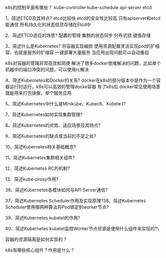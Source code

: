 k8s的控制平面有哪些？
kube-controller 
kube-schedule
api-server
etcd

1、简述ETCD及其特点?
etcd比较快
etcd的安全性比较高
只有apiserver和etcd能通信
所有持久化的状态信息存储在Etcd中

2、简述ETCD适应的场景?
配置的管理
集群的状态同步
分布式锁
键值存储


3、简述什么是Kubernetes?
将容器实现编排
使用资源配置灵活实现pod的扩缩容，也就是服务的扩缩容
一键部署大量服务
当应用出现问题可以自动重启



k8s对容器的管理非常高效和简便
解决了很多docker很难解决的问题，比如单个机器中的端口冲突的问题，可以使用rc解决


4、简述Kubernetes和Docker的关系?
docker在k8s的部分版本中是作为一个容器运行时运行，k8s可以高效的管理docke容器
有了k8s后 docker常见使用场景就是用来打包镜像，单个服务应用


5、简述Kubernetes中什么是Minikube、Kubectl、Kubele t?



7、简述Kubernetes如何实现集群管理?



8、简述Kubernetes的优势、适应场景及其特点?



9、简述Kubernetes的缺点或当前的不足之处?



10、简述Kubernetes相关基础概念?




11、简述Kubernetes集群相关组件?




12、简述Kubernetes RC的机制?



13、简述kube-proxy作用?



36、简述Kubernetes各模块如何与API Server通信?



37、简述Kubernetes Scheduler作用及实现原理?38、简述Kubernetes Scheduler使用哪两种算法将Pod绑定到worker节点?



39、简述Kubernetes kubelet的作用?




40、简述Kubernetes kubelet监控Worker节点资源是使用什么组件来实现的?\






容器的资源隔离是如何实现的？

k8s有哪些核心组件？作用是什么？